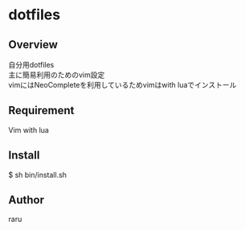 # dotfiles

## Overview
自分用dotfiles  
主に簡易利用のためのvim設定  
vimにはNeoCompleteを利用しているためvimはwith luaでインストール  

## Requirement
Vim with lua

## Install
$ sh bin/install.sh

## Author
raru
